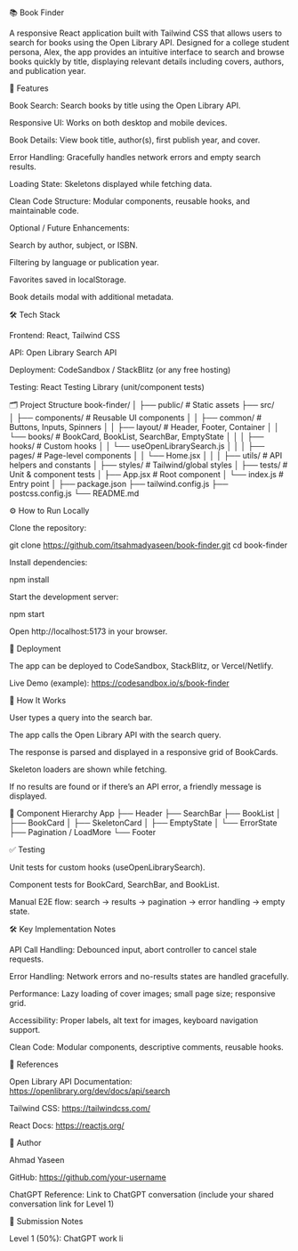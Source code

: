 📚 Book Finder

A responsive React application built with Tailwind CSS that allows users to search for books using the Open Library API. Designed for a college student persona, Alex, the app provides an intuitive interface to search and browse books quickly by title, displaying relevant details including covers, authors, and publication year.

🚀 Features

Book Search: Search books by title using the Open Library API.

Responsive UI: Works on both desktop and mobile devices.

Book Details: View book title, author(s), first publish year, and cover.

Error Handling: Gracefully handles network errors and empty search results.

Loading State: Skeletons displayed while fetching data.

Clean Code Structure: Modular components, reusable hooks, and maintainable code.

Optional / Future Enhancements:

Search by author, subject, or ISBN.

Filtering by language or publication year.

Favorites saved in localStorage.

Book details modal with additional metadata.

🛠️ Tech Stack

Frontend: React, Tailwind CSS

API: Open Library Search API

Deployment: CodeSandbox / StackBlitz (or any free hosting)

Testing: React Testing Library (unit/component tests)

🗂️ Project Structure
book-finder/
│
├── public/                     # Static assets
├── src/                        
│   ├── components/             # Reusable UI components
│   │   ├── common/             # Buttons, Inputs, Spinners
│   │   ├── layout/             # Header, Footer, Container
│   │   └── books/              # BookCard, BookList, SearchBar, EmptyState
│   │
│   ├── hooks/                  # Custom hooks
│   │   └── useOpenLibrarySearch.js
│   │
│   ├── pages/                  # Page-level components
│   │   └── Home.jsx
│   │
│   ├── utils/                  # API helpers and constants
│   ├── styles/                 # Tailwind/global styles
│   ├── tests/                  # Unit & component tests
│   ├── App.jsx                 # Root component
│   └── index.js                # Entry point
│
├── package.json
├── tailwind.config.js
├── postcss.config.js
└── README.md

⚙️ How to Run Locally

Clone the repository:

git clone https://github.com/itsahmadyaseen/book-finder.git
cd book-finder


Install dependencies:

npm install


Start the development server:

npm start


Open http://localhost:5173
 in your browser.

🔗 Deployment

The app can be deployed to CodeSandbox, StackBlitz, or Vercel/Netlify.

Live Demo (example):
https://codesandbox.io/s/book-finder

📝 How It Works

User types a query into the search bar.

The app calls the Open Library API with the search query.

The response is parsed and displayed in a responsive grid of BookCards.

Skeleton loaders are shown while fetching.

If no results are found or if there’s an API error, a friendly message is displayed.

🧩 Component Hierarchy
App
 ├── Header
 ├── SearchBar
 ├── BookList
 │    ├── BookCard
 │    ├── SkeletonCard
 │    ├── EmptyState
 │    └── ErrorState
 ├── Pagination / LoadMore
 └── Footer

✅ Testing

Unit tests for custom hooks (useOpenLibrarySearch).

Component tests for BookCard, SearchBar, and BookList.

Manual E2E flow: search → results → pagination → error handling → empty state.

🛠️ Key Implementation Notes

API Call Handling: Debounced input, abort controller to cancel stale requests.

Error Handling: Network errors and no-results states are handled gracefully.

Performance: Lazy loading of cover images; small page size; responsive grid.

Accessibility: Proper labels, alt text for images, keyboard navigation support.

Clean Code: Modular components, descriptive comments, reusable hooks.

📄 References

Open Library API Documentation: https://openlibrary.org/dev/docs/api/search

Tailwind CSS: https://tailwindcss.com/

React Docs: https://reactjs.org/

👤 Author

Ahmad Yaseen

GitHub: https://github.com/your-username

ChatGPT Reference: Link to ChatGPT conversation
 (include your shared conversation link for Level 1)

📌 Submission Notes

Level 1 (50%): ChatGPT work li